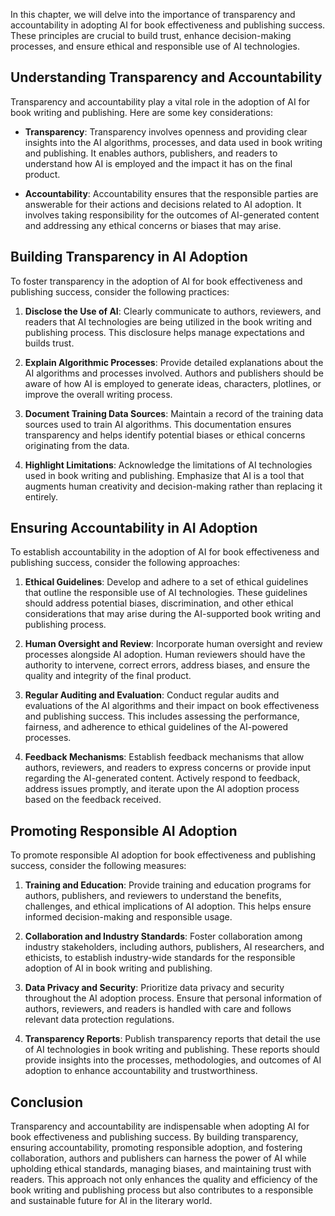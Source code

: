 
In this chapter, we will delve into the importance of transparency and accountability in adopting AI for book effectiveness and publishing success. These principles are crucial to build trust, enhance decision-making processes, and ensure ethical and responsible use of AI technologies.

Understanding Transparency and Accountability
---------------------------------------------

Transparency and accountability play a vital role in the adoption of AI for book writing and publishing. Here are some key considerations:

* **Transparency**: Transparency involves openness and providing clear insights into the AI algorithms, processes, and data used in book writing and publishing. It enables authors, publishers, and readers to understand how AI is employed and the impact it has on the final product.

* **Accountability**: Accountability ensures that the responsible parties are answerable for their actions and decisions related to AI adoption. It involves taking responsibility for the outcomes of AI-generated content and addressing any ethical concerns or biases that may arise.

Building Transparency in AI Adoption
------------------------------------

To foster transparency in the adoption of AI for book effectiveness and publishing success, consider the following practices:

1. **Disclose the Use of AI**: Clearly communicate to authors, reviewers, and readers that AI technologies are being utilized in the book writing and publishing process. This disclosure helps manage expectations and builds trust.

2. **Explain Algorithmic Processes**: Provide detailed explanations about the AI algorithms and processes involved. Authors and publishers should be aware of how AI is employed to generate ideas, characters, plotlines, or improve the overall writing process.

3. **Document Training Data Sources**: Maintain a record of the training data sources used to train AI algorithms. This documentation ensures transparency and helps identify potential biases or ethical concerns originating from the data.

4. **Highlight Limitations**: Acknowledge the limitations of AI technologies used in book writing and publishing. Emphasize that AI is a tool that augments human creativity and decision-making rather than replacing it entirely.

Ensuring Accountability in AI Adoption
--------------------------------------

To establish accountability in the adoption of AI for book effectiveness and publishing success, consider the following approaches:

1. **Ethical Guidelines**: Develop and adhere to a set of ethical guidelines that outline the responsible use of AI technologies. These guidelines should address potential biases, discrimination, and other ethical considerations that may arise during the AI-supported book writing and publishing process.

2. **Human Oversight and Review**: Incorporate human oversight and review processes alongside AI adoption. Human reviewers should have the authority to intervene, correct errors, address biases, and ensure the quality and integrity of the final product.

3. **Regular Auditing and Evaluation**: Conduct regular audits and evaluations of the AI algorithms and their impact on book effectiveness and publishing success. This includes assessing the performance, fairness, and adherence to ethical guidelines of the AI-powered processes.

4. **Feedback Mechanisms**: Establish feedback mechanisms that allow authors, reviewers, and readers to express concerns or provide input regarding the AI-generated content. Actively respond to feedback, address issues promptly, and iterate upon the AI adoption process based on the feedback received.

Promoting Responsible AI Adoption
---------------------------------

To promote responsible AI adoption for book effectiveness and publishing success, consider the following measures:

1. **Training and Education**: Provide training and education programs for authors, publishers, and reviewers to understand the benefits, challenges, and ethical implications of AI adoption. This helps ensure informed decision-making and responsible usage.

2. **Collaboration and Industry Standards**: Foster collaboration among industry stakeholders, including authors, publishers, AI researchers, and ethicists, to establish industry-wide standards for the responsible adoption of AI in book writing and publishing.

3. **Data Privacy and Security**: Prioritize data privacy and security throughout the AI adoption process. Ensure that personal information of authors, reviewers, and readers is handled with care and follows relevant data protection regulations.

4. **Transparency Reports**: Publish transparency reports that detail the use of AI technologies in book writing and publishing. These reports should provide insights into the processes, methodologies, and outcomes of AI adoption to enhance accountability and trustworthiness.

Conclusion
----------

Transparency and accountability are indispensable when adopting AI for book effectiveness and publishing success. By building transparency, ensuring accountability, promoting responsible adoption, and fostering collaboration, authors and publishers can harness the power of AI while upholding ethical standards, managing biases, and maintaining trust with readers. This approach not only enhances the quality and efficiency of the book writing and publishing process but also contributes to a responsible and sustainable future for AI in the literary world.
